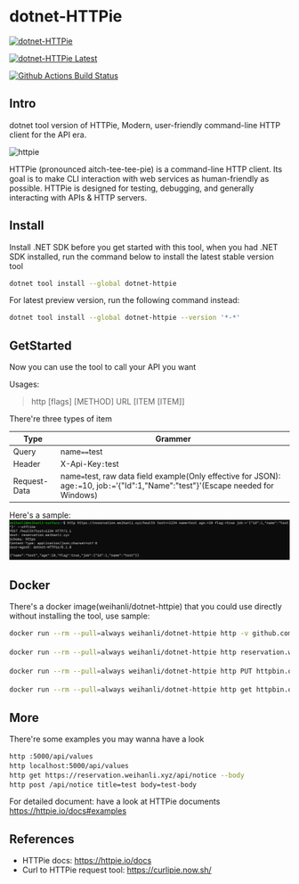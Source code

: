 # dotnet-HTTPie

[![dotnet-HTTPie](https://img.shields.io/nuget/v/dotnet-HTTPie)](https://www.nuget.org/packages/dotnet-HTTPie/)

[![dotnet-HTTPie Latest](https://img.shields.io/nuget/vpre/dotnet-HTTPie)](https://www.nuget.org/packages/dotnet-HTTPie/absoluteLatest)

[![Github Actions Build Status](https://github.com/WeihanLi/dotnet-HTTPie/workflows/default/badge.svg?branch=dev)](https://github.com/WeihanLi/dotnet-HTTPie/actions?query=workflow%default+branch%3Adev)

## Intro

dotnet tool version of HTTPie, Modern, user-friendly command-line HTTP client for the API era.

![httpie](https://raw.githubusercontent.com/httpie/httpie/master/httpie.gif)

HTTPie (pronounced aitch-tee-tee-pie) is a command-line HTTP client. Its goal is to make CLI interaction with web services as human-friendly as possible. HTTPie is designed for testing, debugging, and generally interacting with APIs & HTTP servers.

## Install

Install .NET SDK before you get started with this tool, when you had .NET SDK installed, run the command below to install the latest stable version tool

``` bash
dotnet tool install --global dotnet-httpie
```

For latest preview version, run the following command instead:

``` bash
dotnet tool install --global dotnet-httpie --version '*-*'
```

## GetStarted

Now you can use the tool to call your API you want

Usages:

> http [flags] [METHOD] URL [ITEM [ITEM]]

There're three types of item

Type | Grammer
-----|-------
Query| name`==`test
Header| X-Api-Key`:`test
Request-Data | name`=`test, raw data field example(Only effective for JSON): age`:=`10, job`:=`'{"Id":1,"Name":"test"}'(Escape needed for Windows)

Here's a sample: ![sample](./images/sample.png)

## Docker

There's a docker image(weihanli/dotnet-httpie) that you could use directly without installing the tool, use sample:

``` bash
docker run --rm --pull=always weihanli/dotnet-httpie http -v github.com

docker run --rm --pull=always weihanli/dotnet-httpie http reservation.weihanli.xyz/health job:='{"id":1,"name":"tester"}' --offline

docker run --rm --pull=always weihanli/dotnet-httpie http PUT httpbin.org hello=world

docker run --rm --pull=always weihanli/dotnet-httpie http get httpbin.org/status/400
```

## More

There're some examples you may wanna have a look

``` bash
http :5000/api/values
http localhost:5000/api/values
http get https://reservation.weihanli.xyz/api/notice --body
http post /api/notice title=test body=test-body
```

For detailed document: have a look at HTTPie documents <https://httpie.io/docs#examples>

## References

- HTTPie docs: <https://httpie.io/docs>
- Curl to HTTPie request tool: <https://curlipie.now.sh/>
